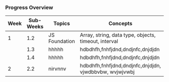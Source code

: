 ### Progress Overview

| Week |Sub-Weeks | Topics | Concepts | PDF | Revision |
|-------|----------|--------|----------|-----|----------|
| 1 | 1.2 | JS Foundation | Array, string, data type, objects, timeout, interval | Readed | Done |
|   | 1.3 | hhhhh | hdbdhfh,fnhfjdnd,dndjnfc,dnjdjdn | Readed | Done |
|   | 1.4 | hhhhh | hdbdhfh,fnhfjdnd,dndjnfc,dnjdjdn | Readed | Not |
| 2 | 2.2 | nirvnnv | hdbdhfh,fnhfjdnd,dndjnfc,dnjdjdn, vjwdbbvbw, wvjwjvwbj | No | Done |
